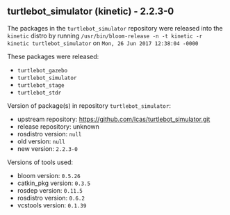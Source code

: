 ## turtlebot_simulator (kinetic) - 2.2.3-0

The packages in the `turtlebot_simulator` repository were released into the `kinetic` distro by running `/usr/bin/bloom-release -n -t kinetic -r kinetic turtlebot_simulator` on `Mon, 26 Jun 2017 12:38:04 -0000`

These packages were released:
- `turtlebot_gazebo`
- `turtlebot_simulator`
- `turtlebot_stage`
- `turtlebot_stdr`

Version of package(s) in repository `turtlebot_simulator`:

- upstream repository: https://github.com/lcas/turtlebot_simulator.git
- release repository: unknown
- rosdistro version: `null`
- old version: `null`
- new version: `2.2.3-0`

Versions of tools used:

- bloom version: `0.5.26`
- catkin_pkg version: `0.3.5`
- rosdep version: `0.11.5`
- rosdistro version: `0.6.2`
- vcstools version: `0.1.39`


